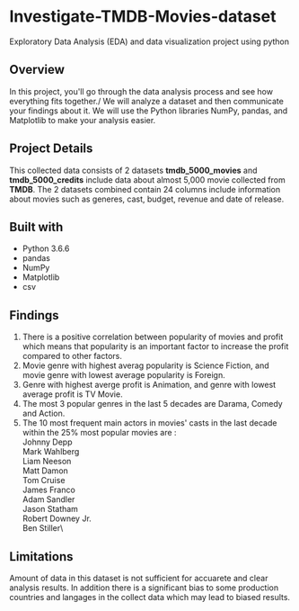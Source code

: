 # Investigate-TMDB-Movies-dataset
Exploratory Data Analysis (EDA) and data visualization project using python

## Overview
In this project, you'll go through the data analysis process and see how everything fits together./
We will analyze a dataset and then communicate your findings about it. We will use the Python libraries NumPy, pandas, and Matplotlib to make your analysis easier.

## Project Details
This collected data consists of 2 datasets **tmdb_5000_movies** and **tmdb_5000_credits** include data about almost 5,000 movie collected from **TMDB**. The 2 datasets combined contain 24 columns include information about movies such as generes, cast, budget, revenue and date of release.

## Built with
* Python 3.6.6 
* pandas
* NumPy
* Matplotlib
* csv

## Findings
1. There is a positive correlation between popularity of movies and profit which means that popularity is an important factor to increase the profit compared to other factors.
2. Movie genre with highest averag popularity is Science Fiction, and movie genre with lowest average popularity is Foreign.
3. Genre with highest averge profit is Animation, and genre with lowest average profit is TV Movie.
4. The most 3 popular genres in the last 5 decades are Darama, Comedy and Action.
5. The 10 most frequent main actors in movies' casts in the last decade within the 25% most popular movies are :\
Johnny Depp\
Mark Wahlberg\
Liam Neeson\
Matt Damon\
Tom Cruise\
James Franco\
Adam Sandler\
Jason Statham\
Robert Downey Jr.\
Ben Stiller\

## Limitations
Amount of data in this dataset is not sufficient for accuarete and clear analysis results. In addition there is a significant bias to some production countries and langages in the collect data which may lead to biased results.
